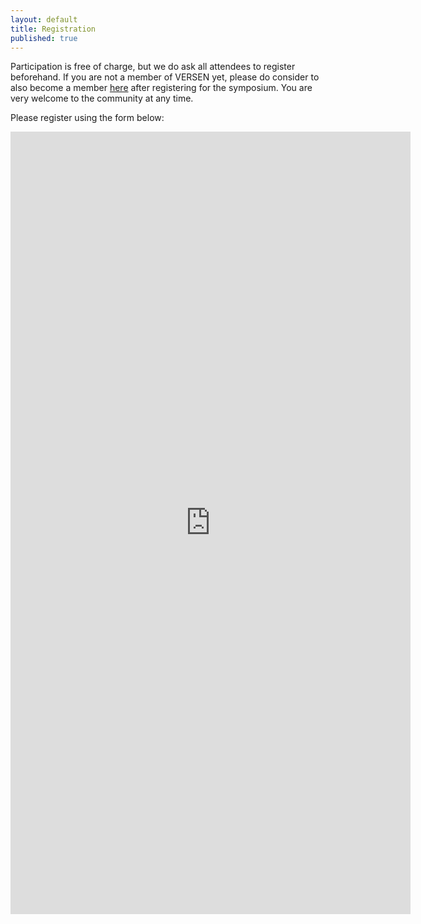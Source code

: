 ```yaml
---
layout: default
title: Registration
published: true
---
```


Participation is free of charge, but we do ask all attendees to register beforehand. If you are not a member of VERSEN yet, please do consider to also become a member [here](https://www.versen.nl/users/new) after registering for the symposium. You are very welcome to the community at any time.

Please register using the form below:

<iframe src="https://forms.gle/pNzw5vjD2wUyr7iW8" width="640" height="1252" frameborder="0" marginheight="0" marginwidth="0">Loading…</iframe> 
